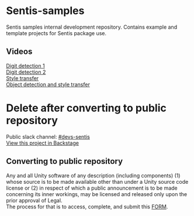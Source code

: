 # Sentis-samples
Sentis samples internal development repository. Contains example and template projects for Sentis package use.
## Videos
[Digit detection 1](https://www.youtube.com/watch?v=IofX0CAYdmU) <br/>
[Digit detection 2](https://www.youtube.com/watch?v=SrzjhxQSnW4) <br/>
[Style transfer](https://www.youtube.com/watch?v=dSzbDRQsNsg) <br/>
[Object detection and style transfer](https://www.youtube.com/watch?v=_J-Ll2SfOoY) <br/>


# Delete after converting to public repository
Public slack channel: [#devs-sentis](https://unity.slack.com/messages/CAFUH1CQN/) <br/>
[View this project in Backstage](https://backstage.corp.unity3d.com/catalog/default/component/sentis-samples) <br/>
## Converting to public repository
Any and all Unity software of any description (including components) (1) whose source is to be made available other than under a Unity source code license or (2) in respect of which a public announcement is to be made concerning its inner workings, may be licensed and released only upon the prior approval of Legal.  
The process for that is to access, complete, and submit this [FORM](https://docs.google.com/forms/d/e/1FAIpQLSe3H6PARLPIkWVjdB_zMvuIuIVtrqNiGlEt1yshkMCmCMirvA/viewform).

